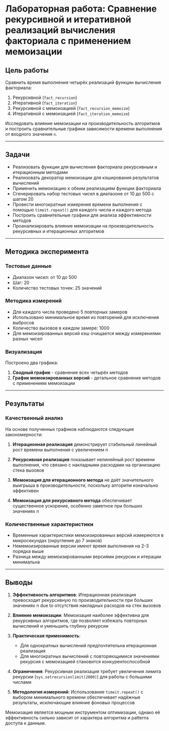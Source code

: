 # Лабораторная работа: Сравнение рекурсивной и итеративной реализаций вычисления факториала с применением мемоизации

## Цель работы

Сравнить время выполнения четырёх реализаций функции вычисления факториала:

1. Рекурсивной (`fact_recursion`)
2. Итеративной (`fact_iteration`) 
3. Рекурсивной с мемоизацией (`fact_recursion_memoize`)
4. Итеративной с мемоизацией (`fact_iteration_memoize`)

Исследовать влияние мемоизации на производительность алгоритмов и построить сравнительные графики зависимости времени выполнения от входного значения `n`.

---

## Задачи

* Реализовать функции для вычисления факториала рекурсивным и итерационным методами
* Реализовать декоратор мемоизации для кэширования результатов вычислений
* Применить мемоизацию к обеим реализациям функции факториала
* Сгенерировать набор тестовых чисел в диапазоне от 10 до 500 с шагом 20
* Провести многократные измерения времени выполнения с помощью `timeit.repeat()` для каждого числа и каждого метода
* Построить сравнительные графики для анализа эффективности методов
* Проанализировать влияние мемоизации на производительность рекурсивных и итерационных алгоритмов

---

## Методика эксперимента

### Тестовые данные
- Диапазон чисел: от 10 до 500
- Шаг: 20
- Количество тестовых точек: 25 значений

### Методика измерений
- Для каждого числа проведено 5 повторных замеров
- Использовано минимальное время из повторений для исключения выбросов
- Количество вызовов в каждом замере: 1000
- Для мемоизированных версий кэш очищается между измерениями разных чисел

### Визуализация
Построено два графика:
1. **Сводный график** - сравнение всех четырёх методов
2. **График мемоизированных версий** - детальное сравнение методов с применением мемоизации

---

## Результаты

### Качественный анализ
На основе полученных графиков наблюдаются следующие закономерности:

1. **Итерационная реализация** демонстрирует стабильный линейный рост времени выполнения с увеличением n

2. **Рекурсивная реализация** показывает нелинейный рост времени выполнения, что связано с накладными расходами на организацию стека вызовов

3. **Мемоизация для итерационного метода** не даёт значительного выигрыша в производительности, поскольку алгоритм изначально эффективен

4. **Мемоизация для рекурсивного метода** обеспечивает существенное ускорение, особенно заметное при больших значениях n

### Количественные характеристики
- Временные характеристики мемоизированных версий измеряются в микросекундах (округление до 7 знаков)
- Немемоизированные версии имеют время выполнения на 2-3 порядка выше
- Разница между мемоизированными версиями рекурсии и итерации минимальна

---

## Выводы

1. **Эффективность алгоритмов**: Итерационная реализация превосходит рекурсивную по производительности при больших значениях n due to отсутствия накладных расходов на стек вызовов

2. **Влияние мемоизации**: Мемоизация наиболее эффективна для рекурсивных алгоритмов, где позволяет избежать повторных вычислений и уменьшить глубину рекурсии

3. **Практическая применимость**: 
   - Для однократных вычислений предпочтительна итерационная реализация
   - Для многократных вычислений с повторяющимися значениями рекурсия с мемоизацией становится конкурентоспособной

4. **Ограничения**: Рекурсивная реализация требует увеличения лимита рекурсии (`sys.setrecursionlimit(2000)`) для работы с большими числами

5. **Методология измерений**: Использование `timeit.repeat()` с выбором минимального времени обеспечивает надёжные результаты, исключающие влияние фоновых процессов

Мемоизация является мощным инструментом оптимизации, однако её эффективность сильно зависит от характера алгоритма и patterns доступа к данным.
